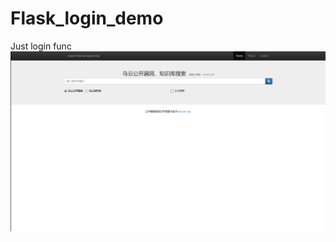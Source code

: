 # Flask_login_demo
Just login func
![index view](https://github.com/wilsonleeee/Flask_login_demo/blob/master/wooyun.png)
